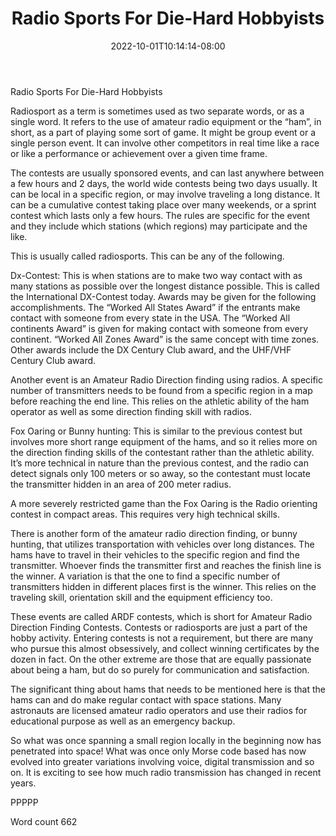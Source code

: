 ﻿---
title: "Radio Sports For Die-Hard Hobbyists"
date: 2022-10-01T10:14:14-08:00
description: "RC Hobbies Tips for Web Success"
featured_image: "/images/RC Hobbies.jpg"
tags: ["RC Hobbies"]
---

Radio Sports For Die-Hard Hobbyists

Radiosport as a term is sometimes used as two separate words, or as a single word. It refers to the use of amateur radio equipment or the “ham”, in short, as a part of playing some sort of game. It might be group event or a single person event. It can involve other competitors in real time like a race or like a performance or achievement over a given time frame.

The contests are usually sponsored events, and can last anywhere between a few hours and 2 days, the world wide contests being two days usually. It can be local in a specific region, or may involve traveling a long distance.  It can be a cumulative contest taking place over many weekends, or a sprint contest which lasts only a few hours. The rules are specific for the event and they include which stations (which regions) may participate and the like.

This is usually called radiosports. This can be any of the following.

Dx-Contest:
This is when stations are to make two way contact with as many stations as possible over the longest distance possible. This is called the International DX-Contest today. Awards may be given for the following accomplishments. The “Worked All States Award” if the entrants make contact with someone from every state in the USA. The “Worked All continents Award” is given for making contact with someone from every continent. “Worked All Zones Award” is the same concept with time zones. Other awards include the DX Century Club award, and the UHF/VHF Century Club award.

Another event is an Amateur Radio Direction finding using radios. A specific number of transmitters needs to be found from a specific region in a map before reaching the end line. This relies on the athletic ability of the ham operator as well as some direction finding skill with radios.

Fox Oaring or Bunny hunting: This is similar to the previous contest but involves more short range equipment of the hams, and so it relies more on the direction finding skills of the contestant rather than the athletic ability. It’s more technical in nature than the previous contest, and the radio can detect signals only 100 meters or so away, so the contestant must locate the transmitter hidden in an area of 200 meter radius.

A more severely restricted game than the Fox Oaring is the Radio orienting contest in compact areas. This requires very high technical skills.

There is another form of the amateur radio direction finding, or bunny hunting, that utilizes transportation with vehicles over long distances. The hams have to travel in their vehicles to the specific region and find the transmitter. Whoever finds the transmitter first and reaches the finish line is the winner. A variation is that the one to find a specific number of transmitters hidden in different places first is the winner. This relies on the traveling skill, orientation skill and the equipment efficiency too.

These events are called ARDF contests, which is short for Amateur Radio Direction Finding Contests. Contests or radiosports are just a part of the hobby activity. Entering contests is not a requirement, but there are many who pursue this almost obsessively, and collect winning certificates by the dozen in fact. On the other extreme are those that are equally passionate about being a ham, but do so purely for communication and satisfaction.

The significant thing about hams that needs to be mentioned here is that the hams can and do make regular contact with space stations. Many astronauts are licensed amateur radio operators and use their radios for educational purpose as well as an emergency backup.

So what was once spanning a small region locally in the beginning now has penetrated into space! What was once only Morse code based has now evolved into greater variations involving voice, digital transmission and so on. It is exciting to see how much radio transmission has changed in recent years.

PPPPP

Word count 662

